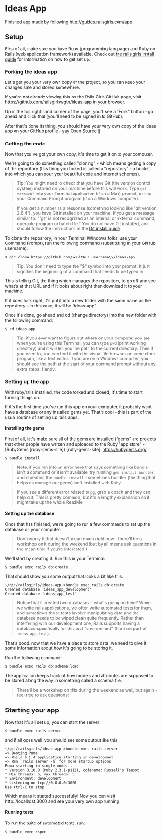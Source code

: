 # Ideas App

Finished app made by following http://guides.railsgirls.com/app

## Setup

First of all, make sure you have Ruby (programming language) and Ruby on Rails
(web application framework) available.
Check out [the rails girls install guide][rg-install] for information on
how to get set up.

[rg-install]: http://guides.railsgirls.com/install

### Forking the ideas app

Let's get you your very own copy of the project, so you can keep your changes
safe and stored somewhere.

If you're not already viewing this on the Rails Girls GitHub page, visit
https://github.com/railsgirlswgtn/ideas-app in your browser.

Up in the top right hand corner of the page, you'll see a "Fork" button - go
ahead and click that (you'll need to be signed in to GitHub).

After that's done its thing, you should have your very own copy of the ideas
app on your GitHub profile - yay Open Source 🎉

### Getting the code

Now that you've got your own copy, it's time to get it on to your computer.

We're going to do something called "cloning" - which means getting a copy of
the repository (this thing you forked is called a "repository" - a bucket into
which you can pour your beautiful code and internet schemes).

> Tip: You might need to check that you have Git (the version control system)
> installed on your machine before this will work.
> Type `git --version"` into your Terminal application (if on a Mac) prompt,
> or into your Command Prompt program (if on a Windows computer).

> If you get a number as a response (something looking like "git version 2.6.4"),
> you have Git installed on your machine.
> If you get a message similar to:
> "'git' is not recognized as an internal or external command, operable program or batch file."
> You do not have Git installed, and should follow the instructions in the
> [Git install guide][git-install]

[git-install]: https://git-scm.com/book/en/v2/Getting-Started-Installing-Git

To clone the repository, in your Terminal (Windows folks: use your Command Prompt), run
the following command (substituting in your GitHub username):

    $ git clone https://github.com/\<GitHub username\>/ideas-app

> Tip: You don't need to type the "$" symbol into your prompt. It just signifies
> the beginning of a command that needs to be typed in.

This is telling Git, the thing which manages the repository, to go off and see
what's at that URL and if it looks about right then download it to your
machine.

If it does look right, it'll put it into a new folder with the same name as the
repository - in this case, it will be "ideas-app"

Once it's done, go ahead and cd (change directory) into the new folder with the
following command:

    $ cd ideas-app

> Tip: if you ever want to figure out where on your
> computer you are when you're using this Terminal, you can type `pwd` (print
> working directory) and it will tell you the path to the current directory.
> Then if you need to, you can find it with the visual file browser or some
> other program, like a text editor.
> If you are on a Windows computer, you should see the path at the
> start of your command prompt without any extra steps.
> Handy.

### Setting up the app

With ruby/rails installed, the code forked and cloned, it's time to start
turning things on.

If it's the first time you've run this app on your computer, it probably wont
have a database or any installed gems yet. That's cool - this is part of the
usual routine of setting up rails apps.

#### Installing the gems

First of all, let's make sure all of the gems are installed ("gems" are projects
that other people have written and uploaded to the Ruby "app store" - [RubyGems][ruby-gems-site])
[ruby-gems-site]: https://rubygems.org/

    $ bundle install

> Note: if you run into an error here that says something like bundle isn't a
> command or it isn't available, try running `gem install bundler` and
> repeating the `bundle install` - sometimes bundler (the thing that helps us
> manage our gems) isn't installed with Ruby

> If you see a different error related to `pg`, grab a coach and they can help
> out. This is pretty common, but it's a lengthy explanation so it might take
> up the whole ReadMe

#### Setting up the database

Once that has finished, we're going to run a few commands to set up the
database on your computer.

> Don't worry if that doesn't mean much right now - there'll be a workshop on
> it during the weekend (but by all means ask questions in the mean time if
> you're interested!)

We'll start by creating it. Run this in your Terminal:

    $ bundle exec rails db:create

That should show you some output that looks a bit like this:

```
~/git/railsgirls/ideas-app >bundle exec rails db:create
Created database 'ideas_app_development'
Created database 'ideas_app_test'
```

> Notice that it created _two_ databases - what's going on here?
> When we write rails applications, we often write automated tests for them,
> and sometimes those tests involve manipulating data and the database needs to
> be wiped clean quite frequently. Rather than interfering with our development
> one, Rails supports having a database specifically for this test
> "environment" (the `test` part of `ideas_app_test`).

That's good, now that we have a place to store data, we need to give it some
information about how it's going to be storing it.

Run the following command:

    $ bundle exec rails db:schema:load

The application keeps track of how models and attributes are supposed to be
stored along the way in something called a schema file.

> There'll be a workshop on this during the weekend as well, but again - feel
> free to ask questions!

## Starting your app

Now that it's all set up, you can start the server:

    $ bundle exec rails server

and if all goes well, you should see some output like this:

```
~/git/railsgirls/ideas-app >bundle exec rails server
=> Booting Puma
=> Rails 5.1.4 application starting in development
=> Run `rails server -h` for more startup options
Puma starting in single mode...
* Version 3.10.0 (ruby 2.3.1-p112), codename: Russell's Teapot
* Min threads: 5, max threads: 5
* Environment: development
* Listening on tcp://0.0.0.0:3000
Use Ctrl-C to stop
```

Which means it started successfully! Now you can visit http://localhost:3000
and see your very own app running

#### Running tests

To run the suite of automated tests, run:

    $ bundle exec rspec


